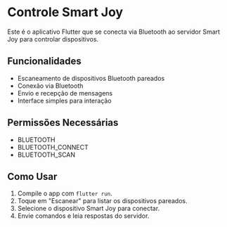 # Controle Smart Joy

Este é o aplicativo Flutter que se conecta via Bluetooth ao servidor Smart Joy para controlar dispositivos.

## Funcionalidades

- Escaneamento de dispositivos Bluetooth pareados
- Conexão via Bluetooth
- Envio e recepção de mensagens
- Interface simples para interação

## Permissões Necessárias

- BLUETOOTH
- BLUETOOTH_CONNECT
- BLUETOOTH_SCAN

## Como Usar

1. Compile o app com `flutter run`.
2. Toque em "Escanear" para listar os dispositivos pareados.
3. Selecione o dispositivo Smart Joy para conectar.
4. Envie comandos e leia respostas do servidor.
